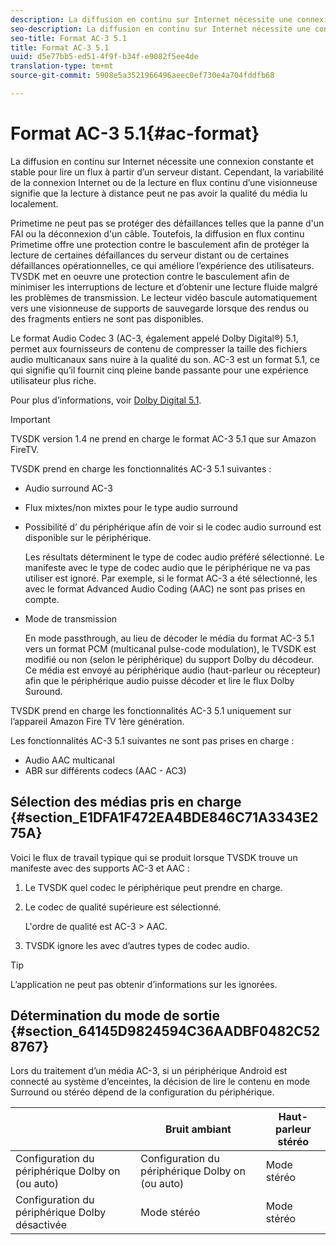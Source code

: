 ```yaml
---
description: La diffusion en continu sur Internet nécessite une connexion constante et stable pour lire un flux à partir d’un serveur distant. Cependant, la variabilité de la connexion Internet ou de la lecture en flux continu d’une visionneuse signifie que la lecture à distance peut ne pas avoir la qualité du média lu localement.
seo-description: La diffusion en continu sur Internet nécessite une connexion constante et stable pour lire un flux à partir d’un serveur distant. Cependant, la variabilité de la connexion Internet ou de la lecture en flux continu d’une visionneuse signifie que la lecture à distance peut ne pas avoir la qualité du média lu localement.
seo-title: Format AC-3 5.1
title: Format AC-3 5.1
uuid: d5e77bb5-ed51-4f9f-b34f-e9082f5ee4de
translation-type: tm+mt
source-git-commit: 5908e5a3521966496aeec0ef730e4a704fddfb68

---
```



# Format AC-3 5.1{#ac-format}

La diffusion en continu sur Internet nécessite une connexion constante et stable pour lire un flux à partir d’un serveur distant. Cependant, la variabilité de la connexion Internet ou de la lecture en flux continu d’une visionneuse signifie que la lecture à distance peut ne pas avoir la qualité du média lu localement.

Primetime ne peut pas se protéger des défaillances telles que la panne d&#39;un FAI ou la déconnexion d&#39;un câble. Toutefois, la diffusion en flux continu Primetime offre une protection contre le basculement afin de protéger la lecture de certaines défaillances du serveur distant ou de certaines défaillances opérationnelles, ce qui améliore l’expérience des utilisateurs. TVSDK met en oeuvre une protection contre le basculement afin de minimiser les interruptions de lecture et d’obtenir une lecture fluide malgré les problèmes de transmission. Le lecteur vidéo bascule automatiquement vers une visionneuse de supports de sauvegarde lorsque des rendus ou des fragments entiers ne sont pas disponibles.

Le format Audio Codec 3 (AC-3, également appelé Dolby Digital®) 5.1, permet aux fournisseurs de contenu de compresser la taille des fichiers audio multicanaux sans nuire à la qualité du son. AC-3 est un format 5.1, ce qui signifie qu’il fournit cinq  pleine bande passante pour une expérience utilisateur plus riche.

Pour plus d’informations, voir [Dolby Digital 5.1](https://www.dolby.com/us/en/technologies/dolby-digital.html).

>[!IMPORTANT]
>
>TVSDK version 1.4 ne prend en charge le format AC-3 5.1 que sur Amazon FireTV.

TVSDK prend en charge les fonctionnalités AC-3 5.1 suivantes :

* Audio surround AC-3
* Flux mixtes/non mixtes pour le type audio surround
* Possibilité d’ du périphérique afin de voir si le codec audio surround est disponible sur le périphérique.

   Les résultats déterminent le type de codec audio préféré sélectionné. Le manifeste avec le type de codec audio que le périphérique ne va pas utiliser est ignoré. Par exemple, si le format AC-3 a été sélectionné, les  avec le format Advanced Audio Coding (AAC) ne sont pas prises en compte.
* Mode de transmission

   En mode passthrough, au lieu de décoder le média du format AC-3 5.1 vers un format PCM (multicanal pulse-code modulation), le TVSDK est modifié ou non (selon le périphérique) du support Dolby du décodeur. Ce média est envoyé au périphérique audio (haut-parleur ou récepteur) afin que le périphérique audio puisse décoder et lire le flux Dolby Suround.

TVSDK prend en charge les fonctionnalités AC-3 5.1 uniquement sur l’appareil Amazon Fire TV 1ère génération.

Les fonctionnalités AC-3 5.1 suivantes ne sont pas prises en charge :

* Audio AAC multicanal
* ABR sur différents codecs (AAC - AC3)

## Sélection des médias pris en charge {#section_E1DFA1F472EA4BDE846C71A3343E275A}

Voici le flux de travail typique qui se produit lorsque TVSDK trouve un manifeste avec des supports AC-3 et AAC :

1. Le TVSDK  quel codec le périphérique peut prendre en charge.
1. Le codec de qualité supérieure est sélectionné.

   L&#39;ordre de qualité est AC-3 > AAC.
1. TVSDK ignore les  avec d’autres types de codec audio.

>[!TIP]
>
>L’application ne peut pas obtenir d’informations sur les  ignorées.

## Détermination du mode de sortie {#section_64145D9824594C36AADBF0482C528767}

Lors du traitement d’un média AC-3, si un périphérique Android est connecté au système d’enceintes, la décision de lire le contenu en mode Surround ou stéréo dépend de la configuration du périphérique.

|  | Bruit ambiant | Haut-parleur stéréo |
|---|---|---|
| Configuration du périphérique Dolby on (ou auto) | Configuration du périphérique Dolby on (ou auto) | Mode stéréo |
| Configuration du périphérique Dolby désactivée | Mode stéréo | Mode stéréo |

